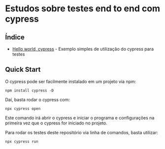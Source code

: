 # Estudos sobre testes end to end com cypress

## Índice

- [Hello world, cypress](https://github.com/Dirack/Estudos/tree/master/cypress/hello#exemplo-de-teste-simples-com-o-cypress) - Exemplo simples de utilização do cypress para testes

## Quick Start

O cypress pode ser facilmente instalado em um projeto via npm:

```
npm install cypress -D
```

Daí, basta rodar o cypress com:

```
npx cypress open
```

Este comando irá abrir o cypress e iniciar o programa e configurações na primeira vez que o cypress for iniciado no projeto.

Para rodar os testes deste repositório via linha de comandos, basta utilizar:

```
npx cypress run
```

